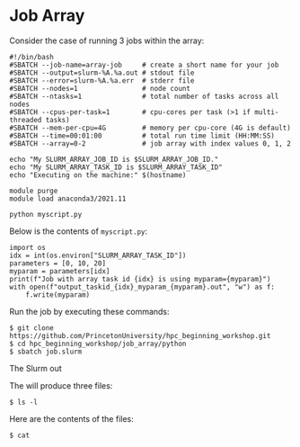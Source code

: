 # Job Array

Consider the case of running 3 jobs within the array:

```
#!/bin/bash
#SBATCH --job-name=array-job     # create a short name for your job
#SBATCH --output=slurm-%A.%a.out # stdout file
#SBATCH --error=slurm-%A.%a.err  # stderr file
#SBATCH --nodes=1                # node count
#SBATCH --ntasks=1               # total number of tasks across all nodes
#SBATCH --cpus-per-task=1        # cpu-cores per task (>1 if multi-threaded tasks)
#SBATCH --mem-per-cpu=4G         # memory per cpu-core (4G is default)
#SBATCH --time=00:01:00          # total run time limit (HH:MM:SS)
#SBATCH --array=0-2              # job array with index values 0, 1, 2

echo "My SLURM_ARRAY_JOB_ID is $SLURM_ARRAY_JOB_ID."
echo "My SLURM_ARRAY_TASK_ID is $SLURM_ARRAY_TASK_ID"
echo "Executing on the machine:" $(hostname)

module purge
module load anaconda3/2021.11

python myscript.py
```

Below is the contents of `myscript.py`:

```
import os
idx = int(os.environ["SLURM_ARRAY_TASK_ID"])
parameters = [0, 10, 20]
myparam = parameters[idx]
print(f"Job with array task id {idx} is using myparam={myparam}")
with open(f"output_taskid_{idx}_myparam_{myparam}.out", "w") as f:
    f.write(myparam)
```

Run the job by executing these commands:

```
$ git clone https://github.com/PrincetonUniversity/hpc_beginning_workshop.git
$ cd hpc_beginning_workshop/job_array/python
$ sbatch job.slurm
```

The Slurm out


The will produce three files:

```
$ ls -l
```

Here are the contents of the files:

```
$ cat
```
